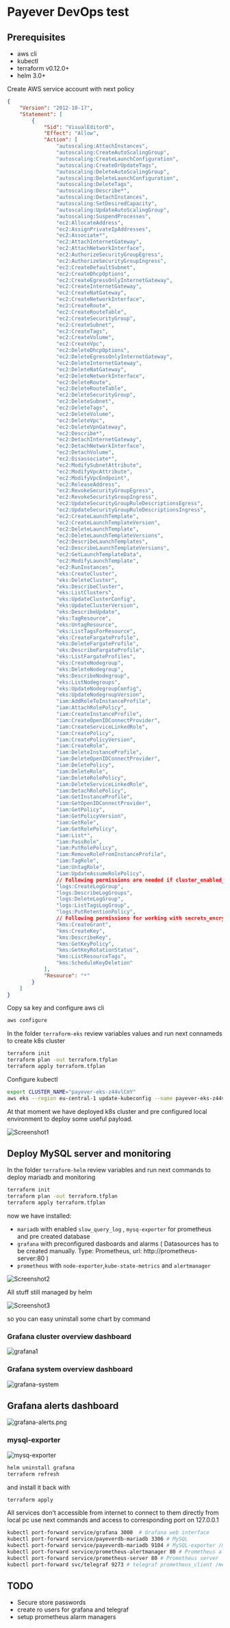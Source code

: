 # Payever DevOps test

## Prerequisites

* aws cli
* kubectl
* terraform v0.12.0+
* helm 3.0+

Create AWS service account with next policy

```json
{
    "Version": "2012-10-17",
    "Statement": [
        {
            "Sid": "VisualEditor0",
            "Effect": "Allow",
            "Action": [
                "autoscaling:AttachInstances",
                "autoscaling:CreateAutoScalingGroup",
                "autoscaling:CreateLaunchConfiguration",
                "autoscaling:CreateOrUpdateTags",
                "autoscaling:DeleteAutoScalingGroup",
                "autoscaling:DeleteLaunchConfiguration",
                "autoscaling:DeleteTags",
                "autoscaling:Describe*",
                "autoscaling:DetachInstances",
                "autoscaling:SetDesiredCapacity",
                "autoscaling:UpdateAutoScalingGroup",
                "autoscaling:SuspendProcesses",
                "ec2:AllocateAddress",
                "ec2:AssignPrivateIpAddresses",
                "ec2:Associate*",
                "ec2:AttachInternetGateway",
                "ec2:AttachNetworkInterface",
                "ec2:AuthorizeSecurityGroupEgress",
                "ec2:AuthorizeSecurityGroupIngress",
                "ec2:CreateDefaultSubnet",
                "ec2:CreateDhcpOptions",
                "ec2:CreateEgressOnlyInternetGateway",
                "ec2:CreateInternetGateway",
                "ec2:CreateNatGateway",
                "ec2:CreateNetworkInterface",
                "ec2:CreateRoute",
                "ec2:CreateRouteTable",
                "ec2:CreateSecurityGroup",
                "ec2:CreateSubnet",
                "ec2:CreateTags",
                "ec2:CreateVolume",
                "ec2:CreateVpc",
                "ec2:DeleteDhcpOptions",
                "ec2:DeleteEgressOnlyInternetGateway",
                "ec2:DeleteInternetGateway",
                "ec2:DeleteNatGateway",
                "ec2:DeleteNetworkInterface",
                "ec2:DeleteRoute",
                "ec2:DeleteRouteTable",
                "ec2:DeleteSecurityGroup",
                "ec2:DeleteSubnet",
                "ec2:DeleteTags",
                "ec2:DeleteVolume",
                "ec2:DeleteVpc",
                "ec2:DeleteVpnGateway",
                "ec2:Describe*",
                "ec2:DetachInternetGateway",
                "ec2:DetachNetworkInterface",
                "ec2:DetachVolume",
                "ec2:Disassociate*",
                "ec2:ModifySubnetAttribute",
                "ec2:ModifyVpcAttribute",
                "ec2:ModifyVpcEndpoint",
                "ec2:ReleaseAddress",
                "ec2:RevokeSecurityGroupEgress",
                "ec2:RevokeSecurityGroupIngress",
                "ec2:UpdateSecurityGroupRuleDescriptionsEgress",
                "ec2:UpdateSecurityGroupRuleDescriptionsIngress",
                "ec2:CreateLaunchTemplate",
                "ec2:CreateLaunchTemplateVersion",
                "ec2:DeleteLaunchTemplate",
                "ec2:DeleteLaunchTemplateVersions",
                "ec2:DescribeLaunchTemplates",
                "ec2:DescribeLaunchTemplateVersions",
                "ec2:GetLaunchTemplateData",
                "ec2:ModifyLaunchTemplate",
                "ec2:RunInstances",
                "eks:CreateCluster",
                "eks:DeleteCluster",
                "eks:DescribeCluster",
                "eks:ListClusters",
                "eks:UpdateClusterConfig",
                "eks:UpdateClusterVersion",
                "eks:DescribeUpdate",
                "eks:TagResource",
                "eks:UntagResource",
                "eks:ListTagsForResource",
                "eks:CreateFargateProfile",
                "eks:DeleteFargateProfile",
                "eks:DescribeFargateProfile",
                "eks:ListFargateProfiles",
                "eks:CreateNodegroup",
                "eks:DeleteNodegroup",
                "eks:DescribeNodegroup",
                "eks:ListNodegroups",
                "eks:UpdateNodegroupConfig",
                "eks:UpdateNodegroupVersion",
                "iam:AddRoleToInstanceProfile",
                "iam:AttachRolePolicy",
                "iam:CreateInstanceProfile",
                "iam:CreateOpenIDConnectProvider",
                "iam:CreateServiceLinkedRole",
                "iam:CreatePolicy",
                "iam:CreatePolicyVersion",
                "iam:CreateRole",
                "iam:DeleteInstanceProfile",
                "iam:DeleteOpenIDConnectProvider",
                "iam:DeletePolicy",
                "iam:DeleteRole",
                "iam:DeleteRolePolicy",
                "iam:DeleteServiceLinkedRole",
                "iam:DetachRolePolicy",
                "iam:GetInstanceProfile",
                "iam:GetOpenIDConnectProvider",
                "iam:GetPolicy",
                "iam:GetPolicyVersion",
                "iam:GetRole",
                "iam:GetRolePolicy",
                "iam:List*",
                "iam:PassRole",
                "iam:PutRolePolicy",
                "iam:RemoveRoleFromInstanceProfile",
                "iam:TagRole",
                "iam:UntagRole",
                "iam:UpdateAssumeRolePolicy",
                // Following permissions are needed if cluster_enabled_log_types is enabled
                "logs:CreateLogGroup",
                "logs:DescribeLogGroups",
                "logs:DeleteLogGroup",
                "logs:ListTagsLogGroup",
                "logs:PutRetentionPolicy",
                // Following permissions for working with secrets_encryption example
                "kms:CreateGrant",
                "kms:CreateKey",
                "kms:DescribeKey",
                "kms:GetKeyPolicy",
                "kms:GetKeyRotationStatus",
                "kms:ListResourceTags",
                "kms:ScheduleKeyDeletion"
            ],
            "Resource": "*"
        }
    ]
}
```

Copy sa key and configure aws cli

```sh
aws configure
```

In the folder `terraform-eks` review variables values and run next connameds to create k8s cluster

```sh
terraform init
terraform plan -out terraform.tfplan
terraform apply terraform.tfplan
```

Configure kubectl

```sh
export CLUSTER_NAME="payever-eks-z44vlCmY"
aws eks --region eu-central-1 update-kubeconfig --name payever-eks-z44vlCmY
```

At that moment we have deployed k8s cluster and pre configured local environment to deploy some useful payload.

![Screenshot1](img/screenshot1.png)

## Deploy MySQL server and monitoring

In the folder `terraform-helm` review variables and run next commands to deploy mariadb and monitoring

```sh
terraform init
terraform plan -out terraform.tfplan
terraform apply terraform.tfplan
```

now we have installed:

* `mariadb` with enabled `slow_query_log` , `mysq-exporter` for prometheus and pre created database
* `grafana` with preconfigured dasboards and alarms ( Datasources has to be created manually. Type: Prometheus, url: http://prometheus-server:80 )
* `prometheus` with `node-exporter`,`kube-state-metrics` and `alertmanager`

![Screenshot2](img/screenshot2.png)

All stuff still managed by helm

![Screenshot3](img/screenshot3.png)

so you can easy uninstall some chart by command

### Grafana cluster overview dashboard

![grafana1](img/grafana1.png)

### Grafana system overview dashboard

![grafana-system](img/grafana-system.png)

## Grafana alerts dashboard

![grafana-alerts.png](img/grafana-alerts.png)
### mysql-exporter

![mysq-exporter](img/mysql-exporter.png)


```sh
helm uninstall grafana
terraform refresh
```
and install it back with

```sh
terraform apply
```

All services don't accessible from internet to connect to them directly from local pc use next commands and access to corresponding port on 127.0.0.1

```sh
kubectl port-forward service/grafana 3000  # Grafana web interface
kubectl port-forward service/payeverdb-mariadb 3306 # MySQL
kubectl port-forward service/payeverdb-mariadb 9104 # MySQL-exporter /metrics
kubectl port-forward service/prometheus-alertmanager 80 # Prometheus alertmanager
kubectl port-forward service/prometheus-server 80 # Prometheus server
kubectl port-forward svc/telegraf 9273 # telegraf prometheus_client /metrics
```

## TODO

* Secure store passwords
* create ro users for grafana and telegraf
* setup prometheus alarm managers